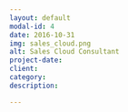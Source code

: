 ```yaml
---
layout: default
modal-id: 4
date: 2016-10-31
img: sales_cloud.png
alt: Sales Cloud Consultant
project-date: 
client: 
category: 
description: 

---
```


